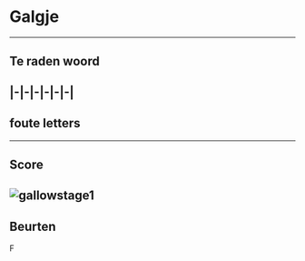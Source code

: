 # Galgje
---
## Te raden woord

|-|-|-|-|-|-|
---
## foute letters

---
## Score
![gallowstage1](./images/1.png)
---
## Beurten
F
